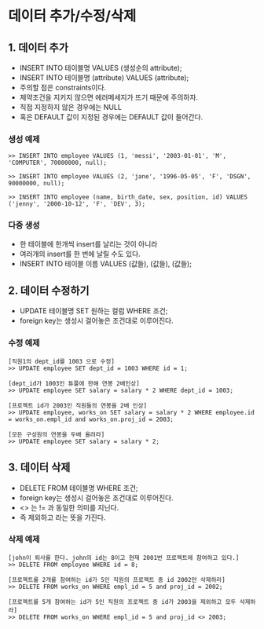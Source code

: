 # 데이터 추가/수정/삭제

## 1. 데이터 추가
* INSERT INTO 테이블명 VALUES (생성순의 attribute);
* INSERT INTO 테이블명 (attribute) VALUES (attribute);
* 주의할 점은 constraints이다.
* 제약조건을 지키지 않으면 에러메세지가 뜨기 때문에 주의하자.
* 직접 지정하지 않은 경우에는 NULL 
* 혹은 DEFAULT 값이 지정된 경우에는 DEFAULT 값이 들어간다. 
### 생성 예제
```
>> INSERT INTO employee VALUES (1, 'messi', '2003-01-01', 'M', 'COMPUTER', 70000000, null);

>> INSERT INTO employee VALUES (2, 'jane', '1996-05-05', 'F', 'DSGN', 90000000, null);

>> INSERT INTO employee (name, birth_date, sex, position, id) VALUES ('jenny', '2000-10-12', 'F', 'DEV', 3);
```
### 다중 생성
* 한 테이블에 한개씩 insert를 날리는 것이 아니라
* 여러개의 insert를 한 번에 날릴 수도 있다.
* INSERT INTO 테이블 이름 VALUES (값들), (값들), (값들);

## 2. 데이터 수정하기
* UPDATE 테이블명 SET 원하는 컬럼 WHERE 조건;
* foreign key는 생성시 걸어놓은 조건대로 이루어진다.
### 수정 예제
```
[직원1의 dept_id를 1003 으로 수정]
>> UPDATE employee SET dept_id = 1003 WHERE id = 1;

[dept_id가 1003인 튜플에 한해 연봉 2배인상]
>> UPDATE employee SET salary = salary * 2 WHERE dept_id = 1003;

[프로젝트 id가 2003인 직원들의 연봉을 2배 인상]
>> UPDATE employee, works_on SET salary = salary * 2 WHERE employee.id = works_on.empl_id and works_on.proj_id = 2003;

[모든 구성원의 연봉을 두배 올려라]
>> UPDATE employee SET salary = salary * 2;
```

## 3. 데이터 삭제
* DELETE FROM 테이블명 WHERE 조건;
* foreign key는 생성시 걸어놓은 조건대로 이루어진다.
* <> 는 != 과 동일한 의미를 지닌다.
* 즉 제외하고 라는 뜻을 가진다.
### 삭제 예제
```
[john이 퇴사를 한다. john의 id는 8이고 현재 2001번 프로젝트에 참여하고 있다.]
>> DELETE FROM employee WHERE id = 8;

[프로젝트를 2개를 참여하는 id가 5인 직원의 프로젝트 중 id 2002만 삭제하라]
>> DELETE FROM works_on WHERE empl_id = 5 and proj_id = 2002;

[프로젝트를 5개 참여하는 id가 5인 직원의 프로젝트 중 id가 2003을 제외하고 모두 삭제하라]
>> DELETE FROM works_on WHERE empl_id = 5 and proj_id <> 2003;
```
